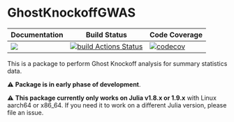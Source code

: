 # GhostKnockoffGWAS

| **Documentation** | **Build Status** | **Code Coverage**  |
|-------------------|------------------|--------------------|
| [![](https://img.shields.io/badge/docs-latest-blue.svg)](https://biona001.github.io/GhostKnockoffGWAS/dev/)| [![build Actions Status](https://github.com/biona001/GhostKnockoffGWAS/workflows/CI/badge.svg)](https://github.com/biona001/GhostKnockoffGWAS/actions) | [![codecov](https://codecov.io/gh/biona001/GhostKnockoffGWAS/branch/master/graph/badge.svg)](https://codecov.io/gh/biona001/GhostKnockoffGWAS) |

This is a package to perform Ghost Knockoff analysis for summary statistics data. 

:warning: **Package is in early phase of development**. 

:warning: **This package currently only works on Julia v1.8.x or 1.9.x** with Linux aarch64 or x86_64. If you need it to work on a different Julia version, please file an issue. 
